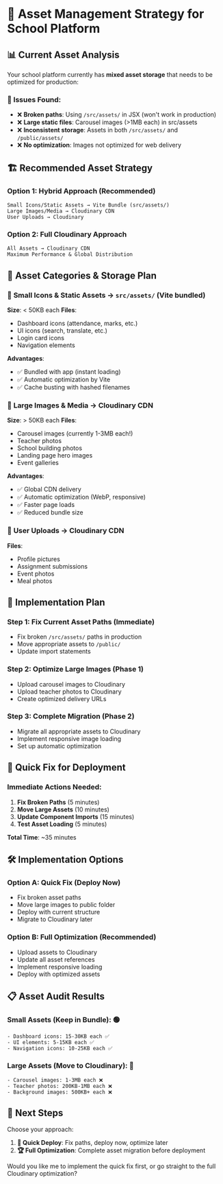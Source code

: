 # 🎨 Asset Management Strategy for School Platform

## 📊 Current Asset Analysis

Your school platform currently has **mixed asset storage** that needs to be optimized for production:

### 🚨 Issues Found:
- ❌ **Broken paths**: Using `/src/assets/` in JSX (won't work in production)
- ❌ **Large static files**: Carousel images (>1MB each) in src/assets
- ❌ **Inconsistent storage**: Assets in both `/src/assets/` and `/public/assets/`
- ❌ **No optimization**: Images not optimized for web delivery

## 🏗️ **Recommended Asset Strategy**

### **Option 1: Hybrid Approach (Recommended)**
```
Small Icons/Static Assets → Vite Bundle (src/assets/)
Large Images/Media → Cloudinary CDN
User Uploads → Cloudinary
```

### **Option 2: Full Cloudinary Approach**
```
All Assets → Cloudinary CDN
Maximum Performance & Global Distribution
```

## 📁 **Asset Categories & Storage Plan**

### 🔹 **Small Icons & Static Assets** → `src/assets/` (Vite bundled)
**Size**: < 50KB each
**Files**: 
- Dashboard icons (attendance, marks, etc.)
- UI icons (search, translate, etc.)
- Login card icons
- Navigation elements

**Advantages**: 
- ✅ Bundled with app (instant loading)
- ✅ Automatic optimization by Vite
- ✅ Cache busting with hashed filenames

### 🔸 **Large Images & Media** → **Cloudinary CDN**
**Size**: > 50KB each
**Files**:
- Carousel images (currently 1-3MB each!)
- Teacher photos
- School building photos
- Landing page hero images
- Event galleries

**Advantages**:
- ✅ Global CDN delivery
- ✅ Automatic optimization (WebP, responsive)
- ✅ Faster page loads
- ✅ Reduced bundle size

### 🔹 **User Uploads** → **Cloudinary CDN**
**Files**:
- Profile pictures
- Assignment submissions
- Event photos
- Meal photos

## 🚀 **Implementation Plan**

### Step 1: Fix Current Asset Paths (Immediate)
- Fix broken `/src/assets/` paths in production
- Move appropriate assets to `/public/`
- Update import statements

### Step 2: Optimize Large Images (Phase 1)
- Upload carousel images to Cloudinary
- Upload teacher photos to Cloudinary
- Create optimized delivery URLs

### Step 3: Complete Migration (Phase 2)
- Migrate all appropriate assets to Cloudinary
- Implement responsive image loading
- Set up automatic optimization

## 📝 **Quick Fix for Deployment**

### **Immediate Actions Needed:**

1. **Fix Broken Paths** (5 minutes)
2. **Move Large Assets** (10 minutes)  
3. **Update Component Imports** (15 minutes)
4. **Test Asset Loading** (5 minutes)

**Total Time**: ~35 minutes

## 🛠️ **Implementation Options**

### **Option A: Quick Fix (Deploy Now)**
- Fix broken asset paths
- Move large images to public folder
- Deploy with current structure
- Migrate to Cloudinary later

### **Option B: Full Optimization (Recommended)**
- Upload assets to Cloudinary
- Update all asset references
- Implement responsive loading
- Deploy with optimized assets

## 📋 **Asset Audit Results**

### **Small Assets (Keep in Bundle)**: 🟢
```
- Dashboard icons: 15-30KB each ✅
- UI elements: 5-15KB each ✅
- Navigation icons: 10-25KB each ✅
```

### **Large Assets (Move to Cloudinary)**: 🔴
```
- Carousel images: 1-3MB each ❌
- Teacher photos: 200KB-1MB each ❌
- Background images: 500KB+ each ❌
```

## 🎯 **Next Steps**

Choose your approach:

1. **🚀 Quick Deploy**: Fix paths, deploy now, optimize later
2. **🏆 Full Optimization**: Complete asset migration before deployment

Would you like me to implement the quick fix first, or go straight to the full Cloudinary optimization?
